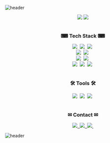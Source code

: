 ![header](https://capsule-render.vercel.app/api?type=wave&color=e8f3ed&height=150&section=header&text=Hello%20I'm%20Jinsheo&fontSize=50&animation=twinkling&fontColor=3f4f46)

<div align="center">
  <img src="https://github-readme-stats.vercel.app/api?username=jinsheo107&show_icons=true&theme=transparent" />
  <img src="https://github-readme-stats.vercel.app/api/top-langs/?username=jinsheo107&layout=compact" />
</div>

<br>

<h3 align="center">⌨ Tech Stack ⌨</h3>
<div align="center">
  <img src="https://img.shields.io/badge/html5-E34F26.svg?style=for-the-badge&logo=html5&logoColor=white" />&nbsp
  <img src="https://img.shields.io/badge/CSS3-1572B6.svg?style=for-the-badge&logo=css3&logoColor=white" />&nbsp
  <img src="https://img.shields.io/badge/javascript-F7DF1E.svg?style=for-the-badge&logo=javascript&logoColor=20232a" />&nbsp<br>
  <img src="https://img.shields.io/badge/jQuery-0769AD.svg?style=for-the-badge&logo=jquery&logoColor=white" />&nbsp
  <img src="https://img.shields.io/badge/bootstrap-7952B3.svg?style=for-the-badge&logo=bootstrap&logoColor=white" />&nbsp<br>
  <img src="https://img.shields.io/badge/spring boot-6DB33F.svg?style=for-the-badge&logo=springboot&logoColor=white" />&nbsp
  <img src="https://img.shields.io/badge/spring-6DB33F.svg?style=for-the-badge&logo=spring&logoColor=white" />&nbsp<br>
  <img src="https://img.shields.io/badge/MariaDB-003545.svg?style=for-the-badge&logo=mariadb&logoColor=white" />&nbsp
  <img src="https://img.shields.io/badge/docker-2496ED.svg?style=for-the-badge&logo=docker&logoColor=white" />&nbsp
  <img src="https://img.shields.io/badge/jenkins-D24939.svg?style=for-the-badge&logo=jenkins&logoColor=white" />&nbsp
</div>

<br>

<h3 align="center">🛠 Tools 🛠</h3>
<div align="center">
  <img src="https://img.shields.io/badge/github-181717.svg?style=for-the-badge&logo=github&logoColor=white" />&nbsp
  <img src="https://img.shields.io/badge/Notion-F3F3F3.svg?style=for-the-badge&logo=notion&logoColor=black" />&nbsp
  <img src="https://img.shields.io/badge/figma-F24E1E.svg?style=for-the-badge&logo=figma&logoColor=white" />&nbsp
</div>

<br>

<h3 align="center">✉ Contact ✉</h3>
<div align="center">
  <a href="https://velog.io/@jinsheo107">
    <img src="https://img.shields.io/badge/Velog-1EBC8F?style=for-the-badge&logo=velog&logoColor=white" />&nbsp
  </a>
  <a href="jinsheo107@gmail.com">
    <img
      src="https://img.shields.io/badge/jinsheo107@gmail.com-0078D4?style=for-the-badge&logo=microsoftoutlook&logoColor=white"/>&nbsp
  </a>
  <a href="https://www.notion.so/f53a3952dfaf41d1b8cf312bd38edf44">
    <img src="https://img.shields.io/badge/Notion-F3F3F3?style=for-the-badge&logo=notion&logoColor=black" />&nbsp
  </a>
</div>

![header](https://capsule-render.vercel.app/api?type=wave&color=e8f3ed&height=150&section=footer)
